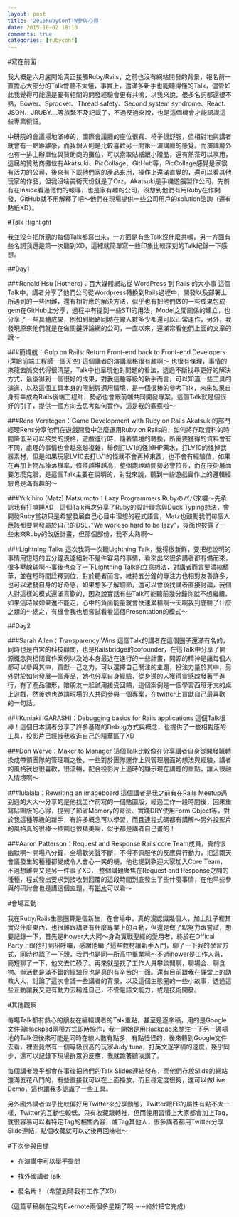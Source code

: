 ```yaml
---
layout: post
title: '2015RubyConfTW參與心得'
date: 2015-10-02 18:10
comments: true
categories: [rubyconf]
---
```

#寫在前面

我大概是六月底開始真正接觸Ruby/Rails，之前也沒有網站開發的背景，報名前一直擔心大部分的Talk會聽不太懂，事實上，還滿多新手也能聽得懂的Talk，儘管如此我覺得可能還是要有相關的開發經驗會更有共鳴，以我來說，很多名詞都還很不熟，Bower、Sprocket、Thread safety、Second system syndrome、React、JSON、JRUBY….等族繁不及記載了，不過反過來說，也是這個機會才能認識這些專業術語。

中研院的會議場地滿棒的，國際會議廳的座位很寬、椅子很舒服，但相對地與講者就會有一點距離感，而我個人則是比較喜歡另一間第一演講廳的感覺。而演講廳外也有一排主辦單位與贊助商的攤位，可以索取貼紙跟小贈品，還有熱茶可以享用，這屆的贊助商攤位有Akatsuki、PicCollage、GitHub等，PicCollage感覺是家很有活力的公司，後來有下載他們家的產品來用，操作上還滿直覺的，還可以看其他玩家的作品，但我沒啥美術天份就是了Orz，Akatsuki是手機遊戲製作公司，先前有在Inside看過他們的報導，也是家有趣的公司，沒想到他們有用Ruby在作開發，GitHub就不用解釋了吧～他們在現場提供一些公司用戶的solution諮詢（還有貼紙XD）。

#Talk Highlight

我並沒有把所聽的每個Talk都寫出來，一方面是有些Talk沒什麼共鳴，另一方面有些名詞我還是第一次聽到XD，這裡就簡單寫一些印象比較深刻的Talk紀錄一下感想。

##Day1

###Ronald Hsu (Hothero)：百大媒體網站從 WordPress 到 Rails 的大小事
這個Talk中，講者分享了他們公司從Wordpress轉換到Rails過程中，開發以及部署上所遇到的一些困難，還有相對應的解決方法，似乎也有把他們做的一些成果包成gem在GitHub上分享，過程中有提到一些STI的用法，Model之間關係的建立，也分享了一些具體成果，例如到網路同時在線人數多少都還可以正常運作，另外，我發現原來他們就是在做關鍵評論網的公司，一直以來，還滿常看他們上面的文章的說～

###簡煒航：Gulp on Rails: Return Front-end back to Front-end Developers (還給前端工程師一個天空)
這個講者的演講風格很有趣啊～ 也很有條理，事情的來龍去脈交代得很清楚，Talk中也呈現他對問題的看法，透過不斷找尋更好的解決方式，最後得到一個很好的成果，對我這種等級的新手而言，可以知道一些工具的演進，以及這個工具本身的限制與適用情境，是一個很棒的參考Talk，未來如果自身有幸成為Rails後端工程師，勢必也會跟前端共同開發專案，這個Talk就是個很好的引子，提供一個方向去思考如何實作，這是我的觀察啦～

###Rens Verstegen：Game Development with Ruby on Rails
Akatsuki的部門經理Rens分享他們在遊戲開發中怎麼運用Ruby on Rails的，如何將存取資料的時間降低至可以接受的規格，遊戲進行時，隨著情境的轉換，所需要獲得的資料會有不同，處理的事情也會越來越複雜，舉例打LV1的怪掉HP藥水，打LV10的怪掉武器素材，但是如果玩家LV10去打LV1的怪就不會再掉東西，也不會有經驗值，如果在再加上物品掉落機率，條件越堆越高，整個處理時間勢必會拉長，而在技術層面要怎麼克服，是這個Talk主要在說明的，對我來說，聽到一些遊戲實作上的邏輯經驗也是滿有趣的～

###Yukihiro (Matz) Matsumoto：Lazy Programmers
Rubyのパパ來囉～先承認我有打嗑睡XD，這個Talk再次分享了Ruby的設計理念與Duck Typing想法，會開發Ruby當初只是希望發展自己心目中理想的程式語言，Matz也鼓勵我們每個人應該都要開發屬於自己的DSL，”We work so hard to be lazy”，後面也披露了一些未來Ruby的改版計畫，但那個部份，我不太熟啊～

###Lightning Talks
這次我第一次聽Lightning Talk，覺得很新鮮，要把想說明的事情用短短的五分鐘表達絕對不是件容易的事情，看來出來很多講者都有備而來，很多壓線球啊～事後也查了一下Lightning Talk的立意想法，對講者而言要濃縮精華，並在短時間詮釋到位，對於聽者而言，維持五分鐘的專注力也相對友善許多，也可以激發自身的好奇感，如果想多了解細節，還可以會後找講者直接討論，我個人對這樣的模式還滿喜歡的，因為說實話有些Talk可能聽前幾分鐘你就不想繼續，如果這時候如果還不能走，心中的負面能量就會快速累積啊～天啊我到底聽了什麼之類的～總之，有機會我也想嘗試看看這個Presentation的模式～

##Day2

###Sarah Allen：Transparency Wins
這個Talk的講者在這個圈子還滿有名的，同時也是白宮的科技顧問，也是Railsbridge的cofounder，在這Talk中分享了開源概念與相關實作案例以及她本身最近在進行的一些計畫，開源的精神是讓每個人都可以參與其中，貢獻一己之力，可以選擇自己關注的主題，投注力量於其中，另外對於如何發展一個產品，她也分享自身經驗，從身邊的人獲得靈感啟發著手進行，有了產品雛形，陪朋友一起試用接受回饋，這個案例是一個學習西班牙文的桌上遊戲，然後她也邀請現場的人共同參與一個專案，在twitter上貢獻自己最喜歡的一句話。

###Kuniaki IGARASHI：Debugging basics for Rails applications
這個Talk很棒！這個日本講者分享了許多基礎的Debug方式與概念，也提供了一些相對應的工具，投影片已經被我收進自己的精華區了XD


###Don Werve：Maker to Manager
這個Talk比較像在分享講者自身從開發職轉換成帶領團隊的管理職之後，一些對於團隊運作上與管理層面的想法與經驗，講者的風格我也很喜歡，很流暢，配合投影片上適時的顯示現在講題的重點，讓人很融入情境啊～

###lulalala：Rewriting an imageboard
這個講者是我之前有在Rails Meetup遇到過的大大～分享的是他找工作前寫的一個貼圖版，經過工作一段時間後，回來重寫貼圖版的心得，提到了節省Memory的寫法、實踐DRY使用Form Object等，對於我這種等級的新手，有許多概念可以學習，而且連程式碼都有講解～另外投影片的風格真的很棒～插圖也很精美啊，似乎都是講者自己畫的！



###Aaron Patterson：Request and Response
Rails core Team成員，真的很幽默啊～開場八分鐘，全場歡笑聲不斷，不得不佩服他的反應與行動力，把這兩天會議發生的種種都變成令人會心一笑的梗，他也提到歡迎大家加入Core Team，不過想離開又是另一件事了XD，
整個講題聚焦在Request and Response之間的種種，程式發出要求到接收到回覆的這段時間到底發生了些什麼事情，在他早些參與的研討會也是講這個主題，有[影片](https://www.youtube.com/watch?v=1EeWXojdqvU)可以看～


#會場互動

我在Ruby/Rails生態圈算是個新生，在會場中，真的沒認識幾個人，加上肚子裡其實沒什麼東西，也很難跟講者有什麼專業上的互動，但還是做了點努力跟嘗試，想要記錄一下，首先是ihower大大阿～身為實戰聖經的愛用者，終於在Offical Party上跟他打到招呼囉，感謝他編了這些教材讓新手入門，聊了一下我的學習方式，同時也認了一下親，我們也是同一所高中畢業啊～不過ihower是工作人員，簡短聊了一下，他又去忙碌了。再來就是找了工作人員攀談閒聊，聊場合、聊食物、辦活動是滿不錯的經驗但也是真的有辛苦的一面。還有目前跟我在課堂上的助教大大，討論了這次會議一些講者的背景，以及這個生態圈的一些小故事，透過這些互動讓我又更有動力去精進自己，不管是語文能力，或是技術開發。

#其他觀察

每場Talk都有熱心的朋友在編輯講者的Talk重點，甚至是逐字稿，用的是Google文件與Hackpad兩種方式即時協作，我一開始是用Hackpad來關注一下另一邊場地的Talk但後來可能是同時在線人數有點多，有點怪怪的，後來轉到Google文件去看，裡面竟然有一個等級很高的玩家Judy tuna，打英文逐字稿的速度，幾乎同步，還可以記錄下現場群眾的反應，我就跪著聽演講了。

每個講者幾乎都會在事後把他們的Talk Slides連結發布，而他們存放Slide的網站還滿五花八門的，有些直接就可以在上面播放，而且穩定度很夠，還可以做Live Demo，這也讓我多認識了一些工具。

另外國外講者似乎比較偏好用Twitter來分享動態，Twitter跟FB的屬性有點不太一樣，Twitter的互動性較低，只有收藏跟轉推，但而使用習慣上大家都會加上Tag，就很容易可以看特定Tag的相關內容，或Tag其他人，很多講者都用Twitter分享Slide連結，點個收藏就可以之後再回味啦～

#下次參與目標

- 在演講中可以舉手提問

- 找外國講者Talk

- 發名片！（希望到時我有工作了XD）

（這篇草稿躺在我的Evernote兩個多星期了啊～～終於把它完成）